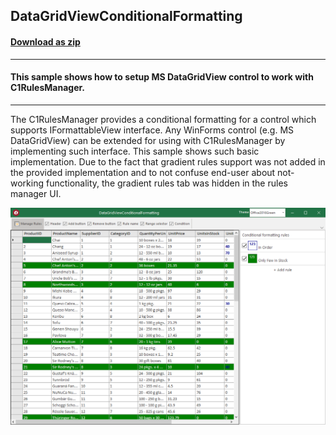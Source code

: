 ## DataGridViewConditionalFormatting
#### [Download as zip](https://grapecity.github.io/DownGit/#/home?url=https://github.com/GrapeCity/ComponentOne-WinForms-Samples/tree/master/NetFramework\RulesManager\VB\DataGridViewConditionalFormatting)
____
#### This sample shows how to setup MS DataGridView control to work with C1RulesManager.
____
The C1RulesManager provides a conditional formatting for a control which supports IFormattableView interface.
Any WinForms control (e.g. MS DataGridView) can be extended for using with C1RulesManager by implementing such interface.
This sample shows such basic implementation.
Due to the fact that gradient rules support was not added in the provided implementation and to not confuse end-user about not-working functionality, the gradient rules tab was hidden in the rules manager UI.

![screenshot](screenshot.PNG)

